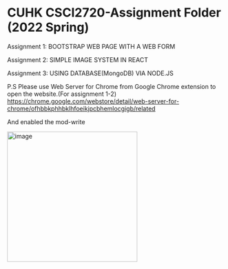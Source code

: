 # CUHK CSCI2720-Assignment Folder (2022 Spring)

Assignment 1: BOOTSTRAP WEB PAGE WITH A WEB FORM

Assignment 2: SIMPLE IMAGE SYSTEM IN REACT

Assignment 3: USING DATABASE(MongoDB) VIA NODE.JS


P.S
Please use Web Server for Chrome from Google Chrome extension to open the website.(For assignment 1-2) https://chrome.google.com/webstore/detail/web-server-for-chrome/ofhbbkphhbklhfoeikjpcbhemlocgigb/related

And enabled the mod-write

<img width="302" alt="image" src="https://user-images.githubusercontent.com/60846680/161311634-b3e5ca08-047e-4fe0-b8d0-1f31b9808489.png">
